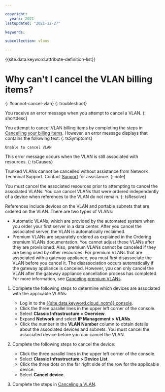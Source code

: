 ```yaml
---

copyright:
  years: 2021
lastupdated: "2021-12-27"

keywords:

subcollection: vlans

---
```


{{site.data.keyword.attribute-definition-list}}

# Why can't I cancel the VLAN billing items?
{: #cannot-cancel-vlan}
{: troubleshoot}

You receive an error message when you attempt to cancel a VLAN.
{: shortdesc}

You attempt to cancel VLAN billing items by completing the steps in [Cancelling your billing items](/docs/billing-usage?topic=billing-usage-cancel-billing-items). However, an error message displays that contains the following text:
{: tsSymptoms}

`Unable to cancel VLAN`

This error message occurs when the VLAN is still associated with resources.
{: tsCauses}

Trunked VLANs cannot be cancelled without assistance from Network Technical Support. Contact [Support](https://{DomainName}/unifiedsupport/supportcenter) for assistance.
{: note}

You must cancel the associated resources prior to attempting to cancel the associated VLANs. You can cancel VLANs that were ordered independently of a device when references to the VLAN do not remain. 
{: tsResolve}

References include devices on the VLAN and portable subnets that are ordered on the VLAN. There are two types of VLANs:

- Automatic VLANs, which are provided by the automated system when you order your first server in a data center. After you cancel the associated server, the VLAN is automatically reclaimed.
- Premium VLANs are separately ordered as explained in the Ordering premium VLANs documentation. You cannot adjust these VLANs after they are provisioned. Also, premium VLANs cannot be canceled if they are being used by other resources. For premium VLANs that are associated with a gateway appliance, you must first disassociate the VLAN before you cancel it. The disassociation occurs automatically if the gateway appliance is canceled. However, you can only cancel the VLAN after the gateway appliance cancellation process has completed. For more information, see [Canceling premium VLANs](/docs/vlans?topic=vlans-getting-started#canceling-premium-vlans).

1. Complete the following steps to determine which devices are associated with the applicable VLANs:
    - Log in to the [{{site.data.keyword.cloud_notm}} console](https://{DomainName}/).
    - Click the three parallel lines in the upper left corner of the console.
    - Select **Classic Infrastructure > Overview**.
    - Expand **Network** and select **IP Management > VLANs**.
    - Click the number in the **VLAN Number** column to obtain details about the associated devices and subnets. You must cancel the associated device before you can cancel the VLAN. 

2. Complete the following steps to cancel the device:
    - Click the three parallel lines in the upper left corner of the console.
    - Select **Classic Infrastructure > Device List**.
    - Click the three dots on the far right side of the row for the applicable device. 
    - Select **Cancel device**.

3. Complete the steps in [Canceling a VLAN](/docs/vlans?topic=vlans-cancel-vlan).
